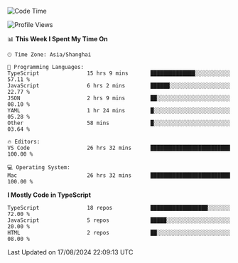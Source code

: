 <!--START_SECTION:waka-->
![Code Time](http://img.shields.io/badge/Code%20Time-6%2C559%20hrs-blue)

![Profile Views](http://img.shields.io/badge/Profile%20Views-0-blue)

📊 **This Week I Spent My Time On** 

```text
🕑︎ Time Zone: Asia/Shanghai

💬 Programming Languages: 
TypeScript               15 hrs 9 mins       ██████████████░░░░░░░░░░░   57.11 % 
JavaScript               6 hrs 2 mins        ██████░░░░░░░░░░░░░░░░░░░   22.77 % 
JSON                     2 hrs 9 mins        ██░░░░░░░░░░░░░░░░░░░░░░░   08.10 % 
YAML                     1 hr 24 mins        █░░░░░░░░░░░░░░░░░░░░░░░░   05.28 % 
Other                    58 mins             █░░░░░░░░░░░░░░░░░░░░░░░░   03.64 % 

🔥 Editors: 
VS Code                  26 hrs 32 mins      █████████████████████████   100.00 % 

💻 Operating System: 
Mac                      26 hrs 32 mins      █████████████████████████   100.00 % 
```

**I Mostly Code in TypeScript** 

```text
TypeScript               18 repos            ██████████████████░░░░░░░   72.00 % 
JavaScript               5 repos             █████░░░░░░░░░░░░░░░░░░░░   20.00 % 
HTML                     2 repos             ██░░░░░░░░░░░░░░░░░░░░░░░   08.00 % 
```




 Last Updated on 17/08/2024 22:09:13 UTC
<!--END_SECTION:waka-->
